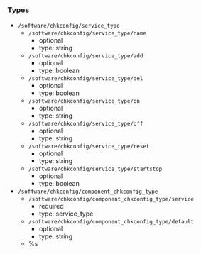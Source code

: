 ### Types

- `/software/chkconfig/service_type`
    - `/software/chkconfig/service_type/name`
        - optional
        - type: string
    - `/software/chkconfig/service_type/add`
        - optional
        - type: boolean
    - `/software/chkconfig/service_type/del`
        - optional
        - type: boolean
    - `/software/chkconfig/service_type/on`
        - optional
        - type: string
    - `/software/chkconfig/service_type/off`
        - optional
        - type: string
    - `/software/chkconfig/service_type/reset`
        - optional
        - type: string
    - `/software/chkconfig/service_type/startstop`
        - optional
        - type: boolean
- `/software/chkconfig/component_chkconfig_type`
    - `/software/chkconfig/component_chkconfig_type/service`
        - required
        - type: service_type
    - `/software/chkconfig/component_chkconfig_type/default`
        - optional
        - type: string
  - %s
